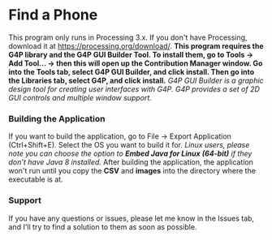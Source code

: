 # Find a Phone
This program only runs in Processing 3.x. If you don't have Processing, download it at https://processing.org/download/. 
**This program requires the G4P library and the G4P GUI Builder Tool. To install them, go to Tools -> Add Tool... -> then this will open up the Contribution Manager window. Go into the Tools tab, select G4P GUI Builder, and click install. Then go into the Libraries tab, select G4P, and click install.**
*G4P GUI Builder is a graphic design tool for creating user interfaces with G4P. G4P provides a set of 2D GUI controls and multiple window support.*

### Building the Application
If you want to build the application, go to File -> Export Application (Ctrl+Shift+E). Select the OS you want to build it for.  _Linux users, please note you can choose the option to **Embed Java for Linux (64-bit)** if they don't have Java 8 installed._
After building the application, the application won't run until you copy the **CSV** and **images** into the directory where the executable is at.

### Support
If you have any questions or issues, please let me know in the Issues tab, and I'll try to find a solution to them as soon as possible.
